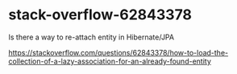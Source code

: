 # stack-overflow-62843378

Is there a way to re-attach entity in Hibernate/JPA 

https://stackoverflow.com/questions/62843378/how-to-load-the-collection-of-a-lazy-association-for-an-already-found-entity
